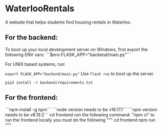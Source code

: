 # WaterlooRentals

A website that helps students find housing rentals in Waterloo.

<h2>For the backend:</h2>
To boot up your local development server on Windows, first export the following ENV vars:
```$env:FLASK_APP="backend/main.py"```

For UNIX based systems, run:

```export FLASK_APP="backend/main.py"```
Use `flask run` to boot up the server.

```pip3 install -r backend/requirements.txt```

<h2>For the frontend:</h2>
```npm install -g npm```
```node version needs to be v16.17.1```
```npm version needs to be v8.19.2```
cd frontend
run the following command: "npm ci"
to run the frontend locally you must do the following
"""
cd frontend
npm run
"""




